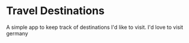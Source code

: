 # Travel Destinations

A simple app to keep track of destinations I'd like to visit.
I'd love to visit germany
